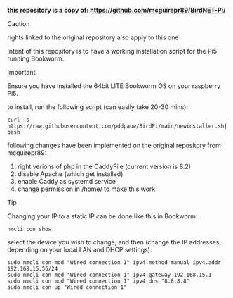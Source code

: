 **this repository is a copy of: https://github.com/mcguirepr89/BirdNET-Pi/**

> [!CAUTION]
> rights linked to the original repository also apply to this one

Intent of this repository is to have a working installation script for the Pi5 running Bookworm.

> [!IMPORTANT]
> Ensure you have installed the 64bit LITE Bookworm OS on your raspberry Pi5.

to install, run the following script (can easily take 20-30 mins):
```
curl -s https://raw.githubusercontent.com/pddpauw/BirdPi/main/newinstaller.sh| bash
```

following changes have been implemented on the original repository from mcguirepr89:
1) right verions of php in the CaddyFile (current version is 8.2)
2) disable Apache (which get installed)
3) enable Caddy as systemd service
4) change permission in /home/ to make this work

> [!TIP]
> Changing your IP to a static IP can be done like this in Bookworm:
```
nmcli con show
```
select the device you wish to change, and then (change the IP addresses, depending on your local LAN and DHCP settings):
```
sudo nmcli con mod "Wired connection 1" ipv4.method manual ipv4.addr 192.168.15.56/24
sudo nmcli con mod "Wired connection 1" ipv4.gateway 192.168.15.1
sudo nmcli con mod "Wired connection 1" ipv4.dns "8.8.8.8"
sudo nmcli con up "Wired connection 1"
```
